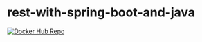 # rest-with-spring-boot-and-java

[![Docker Hub Repo](https://img.shields.io/docker/pulls/helioortega/rest-with-spring-boot.svg)](https://hub.docker.com/repository/docker/helioortega/rest-with-spring-boot)
